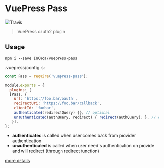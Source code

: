 # VuePress Pass

[![Travis](https://img.shields.io/travis/InCuca/vuepress-pass/master.svg)](https://travis-ci.org/InCuca/vuepress-pass/branches)

> VuePress oauth2 plugin

## Usage

`npm i --save InCuca/vuepress-pass`

.vuepress/config.js:

```js
const Pass = require('vuepress-pass');

module.exports = {
  plugins: [
  [Pass, {
    url: 'https://foo.bar/oauth',
    redirectUri: 'https://foo.bar/callback',
    clientId: 'foobar',
    authenticated(redirectQuery) {}, // optional
    unauthenticated(authQuery, redirect) { redirect(authQuery); }, // optional
   }],
};
```

* **authenticated** is called when user comes back from provider authentication
* **unauthenticated** is called when user need's authentication on provide and will redirect (through redirect function)

[more details](https://vuepress.vuejs.org/plugin/using-a-plugin.html#using-a-plugin)
